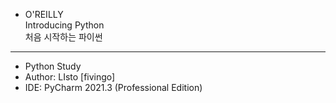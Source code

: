* O'REILLY   
  Introducing Python   
  처음 시작하는 파이썬
<hr/>

* Python Study
* Author: LIsto [fivingo]
* IDE: PyCharm 2021.3 (Professional Edition)    
